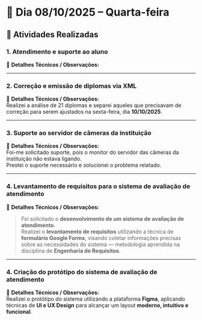 # 📅 Dia 08/10/2025 – Quarta-feira

## 🧩 Atividades Realizadas

### 1. Atendimento e suporte ao aluno

📌 **Detalhes Técnicos / Observações:**

---

### 2. Correção e emissão de diplomas via XML

📌 **Detalhes Técnicos / Observações:**  
Realizei a análise de 21 diplomas e separei aqueles que precisavam de correção para serem ajustados na sexta-feira, dia **10/10/2025**.

---

### 3. Suporte ao servidor de câmeras da instituição

📌 **Detalhes Técnicos / Observações:**  
Foi-me solicitado suporte, pois o monitor do servidor das câmeras da instituição não estava ligando.  
Prestei o suporte necessário e solucionei o problema relatado.

---

### 4. Levantamento de requisitos para o sistema de avaliação de atendimento

📌 **Detalhes Técnicos / Observações:**

> Foi solicitado o **desenvolvimento de um sistema de avaliação de atendimento**.  
> Realizei o **levantamento de requisitos** utilizando a técnica de **formulário Google Forms**, visando coletar informações precisas sobre as necessidades do sistema — metodologia aprendida na disciplina de **Engenharia de Requisitos**.

---

### 4. Criação do protótipo do sistema de avaliação de atendimento

📌 **Detalhes Técnicos / Observações:**  
Realizei o protótipo do sistema utilizando a plataforma **Figma**, aplicando técnicas de **UI e UX Design** para alcançar um layout **moderno, intuitivo e funcional**.
